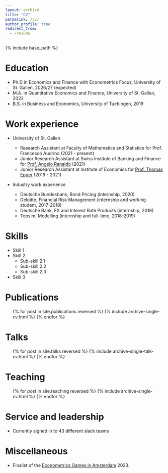 ```yaml
---
layout: archive
title: "CV"
permalink: /cv/
author_profile: true
redirect_from:
  - /resume
---
```

<!--Not used (created CV manually in overleaf) -->
{% include base_path %}

Education
======
* Ph.D in Economics and Finance with Econometrics Focus, University of St. Gallen, 2026/27 (expected)
* M.A. in Quantitative Economics and Finance, University of St. Gallen, 2022
* B.S. in Business and Economics, University of Tuebingen, 2019

Work experience
======
* University of St. Gallen
  * Research Assistant at Faculty of Mathematics and Statistics for Prof. Francesco Audrino (2021 - present)
  * Junior Research Assistant at Swiss Institute of Banking and Finance for [Prof. Angelo Ranaldo](https://sites.google.com/view/angeloranaldo/) (2021)
  * Junior Research Assistant at Institute of Economics for [Prof. Thomas Epper](https://www.thomasepper.com/) (2019 - 2021)

* Industry work experience
  * Deutsche Bundesbank, Bond Pricing (internship, 2020)
  * Deloitte, Financial Risk Management (internship and working student, 2017-2018)
  * Deutsche Bank, FX and Interest Rate Products (internship, 2019)
  * Topsim, Modelling (internship and full-time, 2018-2019)

Skills
======
* Skill 1
* Skill 2
  * Sub-skill 2.1
  * Sub-skill 2.2
  * Sub-skill 2.3
* Skill 3

Publications
======
  <ul>{% for post in site.publications reversed %}
    {% include archive-single-cv.html %}
  {% endfor %}</ul>
  
Talks
======
  <ul>{% for post in site.talks reversed %}
    {% include archive-single-talk-cv.html  %}
  {% endfor %}</ul>
  
Teaching
======
  <ul>{% for post in site.teaching reversed %}
    {% include archive-single-cv.html %}
  {% endfor %}</ul>
  
Service and leadership
======
* Currently signed in to 43 different slack teams

Miscellaneous
======
* Finalist of the [Econometrics Games in Amsterdam](https://wceconometrics.com/) 2023.
